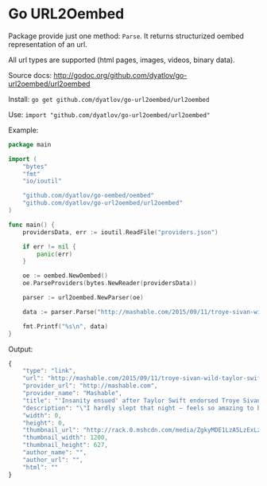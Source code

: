 Go URL2Oembed
===

Package provide just one method: `Parse`. It returns structurized oembed representation of an url.

All url types are supported (html pages, images, videos, binary data).

Source docs: http://godoc.org/github.com/dyatlov/go-url2oembed/url2oembed

Install: `go get github.com/dyatlov/go-url2oembed/url2oembed`

Use: `import "github.com/dyatlov/go-url2oembed/url2oembed"`

Example:

```go
package main

import (
	"bytes"
	"fmt"
	"io/ioutil"

	"github.com/dyatlov/go-oembed/oembed"
	"github.com/dyatlov/go-url2oembed/url2oembed"
)

func main() {
	providersData, err := ioutil.ReadFile("providers.json")

	if err != nil {
		panic(err)
	}

	oe := oembed.NewOembed()
	oe.ParseProviders(bytes.NewReader(providersData))

	parser := url2oembed.NewParser(oe)

	data := parser.Parse("http://mashable.com/2015/09/11/troye-sivan-wild-taylor-swift/")

	fmt.Printf("%s\n", data)
}
```

Output:

```js
{
    "type": "link",
    "url": "http://mashable.com/2015/09/11/troye-sivan-wild-taylor-swift/",
    "provider_url": "http://mashable.com",
    "provider_name": "Mashable",
    "title": "'Insanity ensued' after Taylor Swift endorsed Troye Sivan's new music",
    "description": "\"I hardly slept that night — feels so amazing to be validated by someone who I look up to so much,\" Troye Sivan explains after Taylor Swift tweeted him. ",
    "width": 0,
    "height": 0,
    "thumbnail_url": "http://rack.0.mshcdn.com/media/ZgkyMDE1LzA5LzExLzFmL3RheWxvcnN3aWZ0LmY5NTdhLmpwZwpwCXRodW1iCTEyMDB4NjI3IwplCWpwZw/c5d0564f/9c2/taylor-swift-troye-sivan-endorsement.jpg",
    "thumbnail_width": 1200,
    "thumbnail_height": 627,
    "author_name": "",
    "author_url": "",
    "html": ""
}
```
